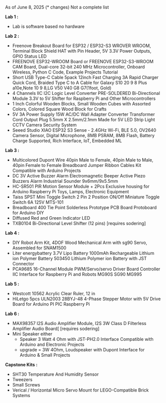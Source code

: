 
As of June 8, 2025 (* changes) Not a complete list

**Lab 1 :**

  - Lab is software based no hardware

**Lab 2 :**

  - Freenove Breakout Board for ESP32 / ESP32-S3 WROVER WROOM, Terminal Block Shield HAT with Pin Header, 5V 3.3V Power Outputs, GPIO Status LED
  - FREENOVE ESP32-WROOM Board or FREENOVE ESP32-S3-WROOM CAM Board, Dual-core 32-bit 240 MHz Microcontroller, Onboard Wireless, Python C Code, Example Projects Tutorial
  -  Short USB Type-C Cable 5pack 12inch Fast Charging 3A Rapid Charger Quick Cord, Braided Type C to A Cable for Galaxy S10 20 9 8 Plus a10e,Note 10 9 8,LG V50 V40 G8 G7(1foot, Gold)
  -  4 Channels IIC I2C Logic Level Converter PRE-SOLDERED Bi-Directional Module 3.3V to 5V Shifter for Raspberry Pi and Other Microcontrollers
  -  1 Inch Colorful Wooden Blocks, Small Wooden Cubes with Assorted Colors, Colored Square Wood Block for Crafts
  -  5V 3A Power Supply 15W AC/DC Wall Adapter Converter Transformer Cord Output Plug 5.5mm X 2.5mm/2.1mm Made for 5V LED Strip Light CCTV Camera Security System
  -  Seeed Studio XIAO ESP32 S3 Sense - 2.4GHz Wi-Fi, BLE 5.0, OV2640 Camera Sensor, Digital Microphone, 8MB PSRAM, 8MB Flash, Battery Charge Supported, Rich Interface, IoT, Embedded ML 



**Lab 3 :**

  - Multicolored Dupont Wire 40pin Male to Female, 40pin Male to Male, 40pin Female to Female Breadboard Jumper Ribbon Cables Kit Compatible with Arduino Projects
  - DC 3V Active Buzzer Alarm Electromagnetic Beeper Active Piezo Buzzers Alarm Industrial Sounder 9x6mm/9x5.5mm
  - HC-SR501 PIR Motion Sensor Module + 2Pcs Exclusive housing for Arduino Raspberry Pi Toys, Lamps, Electronic Equipment
  - Taiss SPST Mini Toggle Switch 2 Pin 2 Position ON/Off Miniature Toggle Switch 6A 125V MTS-101
  - Breadboard 400 Tie Point Solderless Prototype PCB Board Protoboard for Arduino DIY
  - Diffused Red and Green Indicator LED
  - TXB0104 Bi-Directional Level Shifter (12 pins) [requires sodering]


**Lab 4 :**

  - DIY Robot Arm Kit, 4DOF Wood Mechanical Arm with sg90 Servo, Assembled for SNAM1500
  - Liter energybattery 3.7V Lipo Battery 1000mAh Rechargeable Lithium ion Polymer Battery 503450 Lithium Polymer ion Battery with JST Connector
  - PCA9685 16-Channel Module PWM/Servo/servo Driver Board Controller IIC Interface for Raspberry Pi and Robots MG90S SG90 MG995


**Lab 5 :**

  - Westcott 10562 Acrylic Clear Ruler, 12 in
  - HiLetgo 5pcs ULN2003 28BYJ-48 4-Phase Stepper Motor with 5V Drive Board for Arduino PI PIC Raspberry Pi

**Lab 6 :**

  - MAX98357 I2S Audio Amplifier Module, I2S 3W Class D Filterless Amplifier Audio Board[ [requires sodering]
  - Mini Speaker either
    - Speaker 3 Watt 4 Ohm with JST-PH2.0 Interface Compatible with Arduino and Electronic Projects
    - upgrade = 3W 4Ohm, Loudspeaker with Dupont Interface for Arduino & Small Projects
   
**Capstone Kits :**
  - SHT30 Temperature And Humidity Sensor
  - Tweezers
  - Small Screws
  - Verical / Horizontal Micro Servo Mount for LEGO-Compatible Brick Systems 

